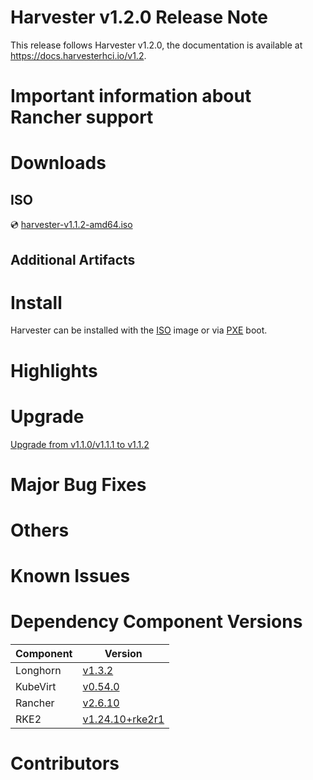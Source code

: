 # Harvester v1.2.0 Release Note
<!--- TO-DO -->
This release follows Harvester v1.2.0, the documentation is available at https://docs.harvesterhci.io/v1.2.

# Important information about Rancher support
<!--- TO-DO -->

# Downloads
<!--- TO-DO -->

## ISO
<!--- TO-DO -->
:cd: [harvester-v1.1.2-amd64.iso](https://releases.rancher.com/harvester/v1.1.2/harvester-v1.1.2-amd64.iso)

## Additional Artifacts
<!--- TO-DO -->

# Install
<!--- TO-DO -->
Harvester can be installed with the [ISO](https://docs.harvesterhci.io/v1.1/install/iso-install/) image or via [PXE](https://docs.harvesterhci.io/v1.1/install/pxe-boot-install/) boot.

# Highlights
<!--- TO-DO -->

# Upgrade
<!--- TO-DO -->
[Upgrade from v1.1.0/v1.1.1 to v1.1.2](https://docs.harvesterhci.io/v1.1/upgrade/automatic/)

# Major Bug Fixes
<!--- TO-DO -->

# Others
<!--- TO-DO -->

# Known Issues
<!--- TO-DO -->

# Dependency Component Versions
<!--- TO-DO -->
| Component | Version |
| ------ | ---------|
| Longhorn | [v1.3.2](https://github.com/longhorn/longhorn/releases/tag/v1.3.2) |
| KubeVirt | [v0.54.0](https://github.com/kubevirt/kubevirt/releases/tag/v0.54.0) |
| Rancher | [v2.6.10](https://github.com/rancher/rancher/releases/tag/v2.6.10) |
| RKE2 | [v1.24.10+rke2r1](https://github.com/rancher/rke2/releases/tag/v1.24.10%2Brke2r1) |

# Contributors
<!--- TO-DO -->
